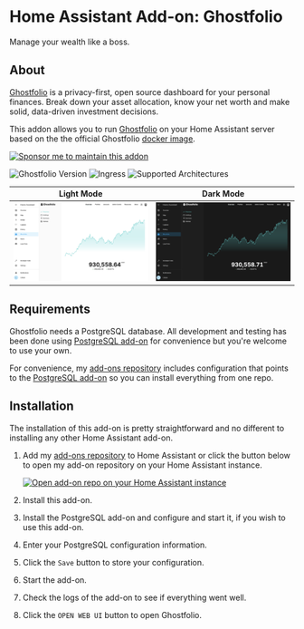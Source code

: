 # Home Assistant Add-on: Ghostfolio

Manage your wealth like a boss.

## About

[Ghostfolio][ghostfolio] is a privacy-first, open source dashboard for your personal finances.
Break down your asset allocation, know your net worth and make solid, data-driven investment decisions.

This addon allows you to run [Ghostfolio][ghostfolio] on your Home Assistant server based on the the official Ghostfolio [docker image][docker].

[![Sponsor me to maintain this addon][sponsor-badge]](https://github.com/sponsors/lildude)

![Ghostfolio Version][ghostfolio-version]
![Ingress][ingres-badge]
![Supported Architectures][archs]

| Light Mode                 | Dark Mode                |
| -------------------------- | ------------------------ |
| ![Light screenshot][light] | ![Dark screenshot][dark] |

## Requirements

Ghostfolio needs a PostgreSQL database.
All development and testing has been done using [PostgreSQL add-on][postgres] for convenience but you're welcome to use your own.

For convenience, my [add-ons repository][addons-repo] includes configuration that points to the [PostgreSQL add-on][postgres] so you can install everything from one repo.

## Installation

The installation of this add-on is pretty straightforward and no different to installing any other Home Assistant add-on.

1. Add my [add-ons repository][addons-repo] to Home Assistant or click the button below to open my add-on repository on your Home Assistant instance.

   [![Open add-on repo on your Home Assistant instance][repo-btn]][addon]

1. Install this add-on.
1. Install the PostgreSQL add-on and configure and start it, if you wish to use this add-on.
1. Enter your PostgreSQL configuration information.
1. Click the `Save` button to store your configuration.
1. Start the add-on.
1. Check the logs of the add-on to see if everything went well.
1. Click the `OPEN WEB UI` button to open Ghostfolio.

[addon]: https://my.home-assistant.io/redirect/supervisor_add_addon_repository/?repository_url=https%3A%2F%2Fgithub.com%2Flildude%2Fha-addons
[addons-repo]: https://github.com/lildude/ha-addons
[archs]: https://img.shields.io/badge/dynamic/json?color=green&label=Arch&query=%24.arch&url=https%3A%2F%2Fraw.githubusercontent.com%2Flildude%2Fha-addon-ghostfolio%2Fmain%2Fconfig.json
[dark]: https://raw.githubusercontent.com/lildude/ha-addon-ghostfolio/main/imgs/screenshot-dark.png
[docker]: https://hub.docker.com/r/ghostfolio/ghostfolio
[ghostfolio-version]: https://img.shields.io/badge/dynamic/json?label=Ghostfolio%20Version&url=https%3A%2F%2Fraw.githubusercontent.com%2Flildude%2Fha-addon-ghostfolio%2Fmain%2Fbuild.json&query=%24.args.ghostfolio_version
[ghostfolio]: https://ghostfol.io
[ingres-badge]: https://img.shields.io/badge/dynamic/json?label=Ingress&query=%24.ingress&url=https%3A%2F%2Fraw.githubusercontent.com%2Flildude%2Fha-addon-ghostfolio%2Fmain%2Fconfig.json
[light]: https://raw.githubusercontent.com/lildude/ha-addon-ghostfolio/main/imgs/screenshot-light.png
[postgres]: https://github.com/matt-FFFFFF/hassio-addon-postgres
[repo-btn]: https://my.home-assistant.io/badges/supervisor_add_addon_repository.svg
[sponsor-badge]: https://img.shields.io/badge/Sponsor_Me-%E2%9D%A4-ec6cb9?logo=GitHub
